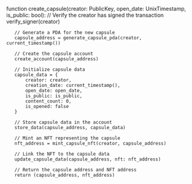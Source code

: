 function create_capsule(creator: PublicKey, open_date: UnixTimestamp, is_public: bool):
       // Verify the creator has signed the transaction
       verify_signer(creator)
       
       // Generate a PDA for the new capsule
       capsule_address = generate_capsule_pda(creator, current_timestamp())
       
       // Create the capsule account
       create_account(capsule_address)
       
       // Initialize capsule data
       capsule_data = {
           creator: creator,
           creation_date: current_timestamp(),
           open_date: open_date,
           is_public: is_public,
           content_count: 0,
           is_opened: false
       }
       
       // Store capsule data in the account
       store_data(capsule_address, capsule_data)
       
       // Mint an NFT representing the capsule
       nft_address = mint_capsule_nft(creator, capsule_address)
       
       // Link the NFT to the capsule data
       update_capsule_data(capsule_address, nft: nft_address)
       
       // Return the capsule address and NFT address
       return (capsule_address, nft_address)